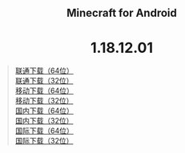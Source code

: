 ## <center>Minecraft for Android</center>

# <center>1.18.12.01</center>

>[联通下载（64位）](https://download1.fuibafuyu.top/d/123/Program/Android/Minecraft/Minecraft_1.18.12.01_arm64-v8a.apk "nya~")<br>
>[联通下载（32位）](https://download1.fuibafuyu.top/d/123/Program/Android/Minecraft/Minecraft_1.18.12.01_armeabi-v7a.apk "nya~")<br>
>[移动下载（64位）](https://download1.fuibafuyu.top/d/139/Program/Android/Minecraft/Minecraft_1.18.12.01_arm64-v8a.apk "nya~")<br>
>[移动下载（32位）](https://download1.fuibafuyu.top/d/139/Program/Android/Minecraft/Minecraft_1.18.12.01_armeabi-v7a.apk "nya~")<br>
>[国内下载（64位）](https://download.fuibafuyu.top/Ali/Program/Android/Minecraft/Minecraft_1.18.12.01_arm64-v8a.apk "nya~")<br>
>[国内下载（32位）](https://download.fuibafuyu.top/Ali/Program/Android/Minecraft/Minecraft_1.18.12.01_armeabi-v7a.apk "nya~")<br>
>[国际下载（64位）](https://download.fuibafuyu.top/OD/Program/Android/Minecraft/Minecraft_1.18.12.01_arm64-v8a.apk "nya~")<br>
>[国际下载（32位）](https://download.fuibafuyu.top/OD/Program/Android/Minecraft/Minecraft_1.18.12.01_armeabi-v7a.apk "nya~")
